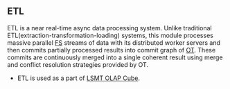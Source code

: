 ## ETL

ETL is a near real-time async data processing system. Unlike traditional ETL(extraction-transformation-loading) systems, 
this module processes massive parallel [FS](https://github.com/softindex/datakernel/tree/master/cloud-fs) streams of 
data with its distributed worker servers and then commits partially processed results into commit graph of 
[OT](https://github.com/softindex/datakernel/tree/master/cloud-ot). These commits are continuously merged into a single 
coherent result using merge and conflict resolution strategies provided by OT. 

* ETL is used as a part of [LSMT OLAP Cube](https://github.com/softindex/datakernel/tree/master/cloud-lsmt-cube).